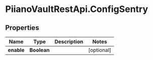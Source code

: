 # PiianoVaultRestApi.ConfigSentry

## Properties

Name | Type | Description | Notes
------------ | ------------- | ------------- | -------------
**enable** | **Boolean** |  | [optional] 


